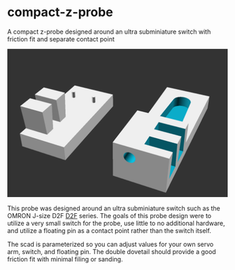 # compact-z-probe
A compact z-probe designed around an ultra subminiature switch with friction fit and separate contact point

![Compact Z Probe](./compact-z-probe.png)

This probe was designed around an ultra subminiature switch such as the OMRON
J-size D2F [D2F](https://www.components.omron.com/product-detail?partId=435)
series. The goals of this probe design were to utilize a very small switch for the
probe, use little to no additional hardware, and utilize a floating pin as a
contact point rather than the switch itself.

The scad is parameterized so you can adjust values for your own servo arm,
switch, and floating pin. The double dovetail should provide a good friction fit
with minimal filing or sanding.